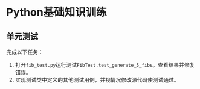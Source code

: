 # Python基础知识训练

## 单元测试

完成以下任务：

1. 打开`fib_test.py`运行测试`FibTest.test_generate_5_fibs`。查看结果并修复错误。
2. 实现测试类中定义的其他测试用例，并视情况修改源代码使测试通过。
